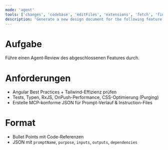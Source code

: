 ```yaml
---
mode: 'agent'
tools: ['changes', 'codebase', 'editFiles', 'extensions', 'fetch', 'findTestFiles', 'githubRepo', 'new', 'openSimpleBrowser', 'problems', 'runCommands', 'runNotebooks', 'runTasks', 'search', 'searchResults', 'terminalLastCommand', 'terminalSelection', 'testFailure', 'usages', 'vscodeAPI']
description: 'Generate a new design document for the following feature'
---
```


# Aufgabe
Führe einen Agent‑Review des abgeschlossenen Features durch.

# Anforderungen
- Angular Best Practices + Tailwind-Effizienz prüfen  
- Tests, Typen, RxJS, OnPush-Performance, CSS-Optimierung (Purging)  
- Erstelle MCP-konforme JSON für Prompt-Verlauf & Instruction-Files

# Format
- Bullet Points mit Code-Referenzen  
- JSON mit `promptName`, `purpose`, `inputs`, `outputs`, `dependencies`